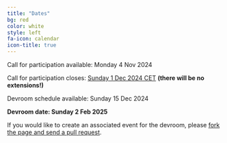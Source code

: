 ```yaml
---
title: "Dates"
bg: red
color: white
style: left
fa-icon: calendar
icon-title: true
---
```


Call for participation available: Monday 4 Nov 2024

Call for participation closes: <a href="https://time.is/compare/2359_1_Dec_2024_in_CET">Sunday 1 Dec 2024 CET</a> <strong>(there will be no extensions!)</strong>

Devroom schedule available: Sunday 15 Dec 2024

<strong>Devroom date: Sunday 2 Feb 2025</strong>

If you would like to create an associated event for the devroom, please [fork the
page and send a pull
request](https://github.com/hpc-bigdata-fosdem25/hpc-bigdata-fosdem25.github.io).
